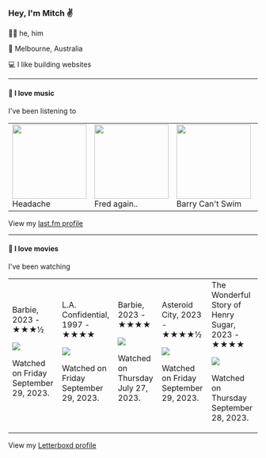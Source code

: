 <article><h3>Hey, I&#x27;m Mitch ✌️</h3><section><p>🙆‍♂️ he, him</p><p>📍 Melbourne, Australia</p><p>💻 I like building websites</p></section><hr/><section><h4>💽 I love music</h4><p>I&#x27;ve been listening to</p><table><tbody><td><img src="https://lastfm.freetls.fastly.net/i/u/174s/93d230788520fac4ea1378057a8fdc9f.png" height="150px" alt="" role="presentation"/><br/>Headache</td><td><img src="https://lastfm.freetls.fastly.net/i/u/174s/b53fb2972136d3b4807ade225392e246.png" height="150px" alt="" role="presentation"/><br/>Fred again..</td><td><img src="https://lastfm.freetls.fastly.net/i/u/174s/d22ebdae6f2bfbfd062d9d6cd3669c2b.png" height="150px" alt="" role="presentation"/><br/>Barry Can&#x27;t Swim</td><td><img src="https://lastfm.freetls.fastly.net/i/u/174s/9d884d1a88e348a82e3ff8a36ddf6a3e.png" height="150px" alt="" role="presentation"/><br/>DJ Seinfeld</td><td><img src="https://lastfm.freetls.fastly.net/i/u/174s/ec93136e9d7f5aed02ebbd4ae5200453.png" height="150px" alt="" role="presentation"/><br/>Kanye West</td></tbody></table><span>View my <a href="https://www.last.fm/user/mylsb">last.fm profile</a></span></section><hr/><section><h4>📼 I love movies</h4><p>I&#x27;ve been watching</p><table><tbody><td>Barbie, 2023 - ★★★½<br/><span> <p><img src="https://a.ltrbxd.com/resized/film-poster/2/7/7/0/6/4/277064-barbie-0-600-0-900-crop.jpg?v=1b83dc7a71"/></p> <p>Watched on Friday September 29, 2023.</p> </span></td><td>L.A. Confidential, 1997 - ★★★★<br/><span> <p><img src="https://a.ltrbxd.com/resized/sm/upload/3n/0w/ax/pt/rIXzJCAvyd3Ci8ipylDQ5wUKqwh-0-600-0-900-crop.jpg?v=40685f4e4e"/></p> <p>Watched on Friday September 29, 2023.</p> </span></td><td>Barbie, 2023 - ★★★★<br/><span> <p><img src="https://a.ltrbxd.com/resized/film-poster/2/7/7/0/6/4/277064-barbie-0-600-0-900-crop.jpg?v=1b83dc7a71"/></p> <p>Watched on Thursday July 27, 2023.</p> </span></td><td>Asteroid City, 2023 - ★★★★½<br/><span> <p><img src="https://a.ltrbxd.com/resized/film-poster/6/6/8/5/5/5/668555-asteroid-city-0-600-0-900-crop.jpg?v=700bea7fd5"/></p> <p>Watched on Friday September 29, 2023.</p> </span></td><td>The Wonderful Story of Henry Sugar, 2023 - ★★★★<br/><span> <p><img src="https://a.ltrbxd.com/resized/film-poster/8/2/9/3/6/4/829364-the-wonderful-story-of-henry-sugar-0-600-0-900-crop.jpg?v=887a913aa6"/></p> <p>Watched on Thursday September 28, 2023.</p> </span></td></tbody></table><span>View my <a href="https://letterboxd.com/myslab/">Letterboxd profile</a></span></section></article>